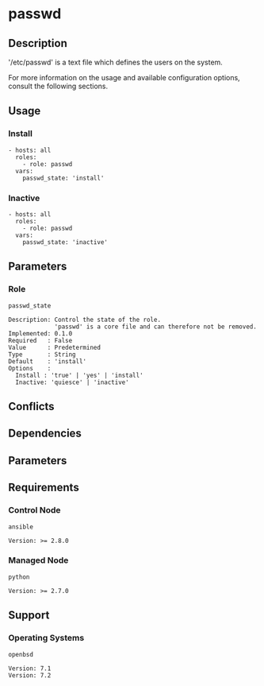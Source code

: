 # passwd

## Description

'/etc/passwd' is a text file which defines the users on the system.

For more information on the usage and available configuration options,
consult the following sections.

## Usage

### Install

```
- hosts: all
  roles:
    - role: passwd
  vars:
    passwd_state: 'install'
```

### Inactive

```
- hosts: all
  roles:
    - role: passwd
  vars:
    passwd_state: 'inactive'
```

## Parameters

### Role

`passwd_state`

    Description: Control the state of the role.
                 'passwd' is a core file and can therefore not be removed.
    Implemented: 0.1.0
    Required   : False
    Value      : Predetermined
    Type       : String
    Default    : 'install'
    Options    :
      Install : 'true' | 'yes' | 'install'
      Inactive: 'quiesce' | 'inactive'

## Conflicts

## Dependencies

## Parameters

## Requirements

### Control Node

`ansible`

    Version: >= 2.8.0

### Managed Node

`python`

    Version: >= 2.7.0

## Support

### Operating Systems

`openbsd`

    Version: 7.1
    Version: 7.2
